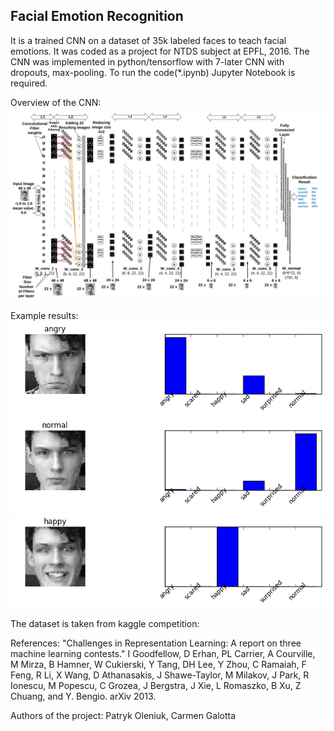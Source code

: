 ## Facial Emotion Recognition

It is a trained CNN on a dataset of 35k labeled faces to teach facial emotions. 
It was coded as a project for NTDS subject at EPFL, 2016. 
The CNN was implemented in python/tensorflow with 7-later CNN with dropouts, max-pooling. To run the code(*.ipynb) Jupyter Notebook is required. 

Overview of the CNN:
![](img/convnet.png)

Example results: 
![](img/example-0.png)
![](img/example-1.png)
![](img/example-2.png)

The dataset is taken from kaggle competition:

References:
"Challenges in Representation Learning: A report on three machine learning
contests." I Goodfellow, D Erhan, PL Carrier, A Courville, M Mirza, B
Hamner, W Cukierski, Y Tang, DH Lee, Y Zhou, C Ramaiah, F Feng, R Li,
X Wang, D Athanasakis, J Shawe-Taylor, M Milakov, J Park, R Ionescu,
M Popescu, C Grozea, J Bergstra, J Xie, L Romaszko, B Xu, Z Chuang, and
Y. Bengio. arXiv 2013.

Authors of the project:
Patryk Oleniuk, Carmen Galotta